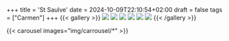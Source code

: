 +++
title = 'St Saulve'
date = 2024-10-09T22:10:54+02:00
draft = false
tags = ["Carmen"]
+++
{{< gallery >}}
  <img src="img/cascade/IMG_2102-3-Modifier-2.jpg" class="grid-w66" />
  <img src="img/cascade/KV2A5540-2.jpg" class="grid-w33" />
  <img src="img/cascade/KV2A5497-Modifier-2.jpg" class="grid-w33" />
  <img src="img/cascade/KV2A5599-2.jpg" class="grid-w33" />
  <img src="img/cascade/IMG_2029-Modifier-2.jpg" class="grid-w33" />
  <img src="img/cascade/IMG_2012-Modifier-2.jpg" class="grid-w66" />
{{< /gallery >}}

{{< carousel images="img/carrousel/*" >}}
